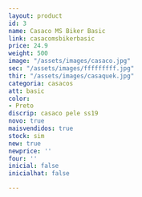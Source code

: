 ```yaml
---
layout: product
id: 3
name: Casaco MS Biker Basic
link: casacomsbikerbasic
price: 24.9
weight: 500
image: "/assets/images/casaco.jpg"
sec: "/assets/images/fffffffff.jpg"
thir: "/assets/images/casaquek.jpg"
categoria: casacos
att: basic
color:
- Preto
discrip: casaco pele ss19
novo: true
maisvendidos: true
stock: sim
new: true
newprice: ''
four: ''
inicial: false
inicialhat: false

---
```

